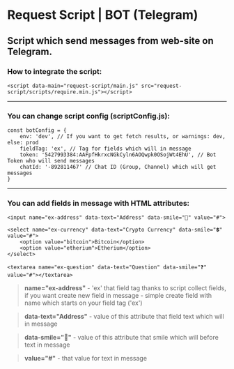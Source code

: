 # Request Script | BOT (Telegram)
Script which send messages from web-site on Telegram.
---
### How to integrate the script:
```
<script data-main="request-script/main.js" src="request-script/scripts/require.min.js"></script>
```
---
### You can change script config (scriptConfig.js):
```
const botConfig = {
    env: 'dev', // If you want to get fetch results, or warnings: dev, else: prod
    fieldTag: 'ex', // Tag for fields which will in message
    token: '5427993384:AAFpfHkrxcNGkCyln6AOQwpk0OSojWt4EhU', // Bot Token who will send messages
    chatId: '-892811467' // Chat ID (Group, Channel) which will get messages
}
```
---
### You can add fields in message with HTML attributes:
```
<input name="ex-address" data-text="Address" data-smile="📃" value="#">

<select name="ex-currency" data-text="Crypto Currency" data-smile="💲" value="#">
    <option value="bitcoin">Bitcoin</option>
    <option value="etherium">Etherium</option>
</select>

<textarea name="ex-question" data-text="Question" data-smile="❓" value="#"></textarea>
```
> **name="ex-address"** - 'ex' that field tag thanks to script collect fields, if you want create new field in message - simple create field with name which starts on your field tag ('ex')

> **data-text="Address"** - value of this attribute that field text which will in message

> **data-smile="📃"** - value of this attribute that smile which will before text in message

> **value="#"** - that value for text in message
